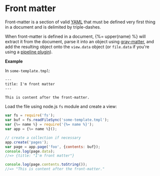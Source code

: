 # Front matter

Front-matter is a section of valid [YAML](#YAML) that must be defined very first thing in a document and is delimited by triple-dashes.

When front-matter is defined in a document, {%= upper(name) %} will extract it from the document, parse it into an object using [gray-matter][], and add the resulting object onto the `view.data` object (or `file.data` if you're using a [pipeline plugin](docs/pipeline-plugins.md)).

**Example**

In `some-template.tmpl`:

```handlebars
---
title: I'm front matter
---

This is content after the front-matter.
```

Load the file using node.js `fs` module and create a view:

```js
var fs = require('fs');
var buf = fs.readFileSync('some-template.tmpl');
var {%= name %} = require('{%= name %}');
var app = {%= name %}();

// create a collection if necessary
app.create('pages');
var page = app.page('foo', {contents: buf});
console.log(page.data);
//=> {title: "I'm front matter"}

console.log(page.contents.toString());
//=> "This is content after the front-matter."
```

[base-plugins]: https://github.com/node-base/base-plugins
[gulp]: http://gulpjs.com
[generate-dest]: https://github.com/generate/generate-dest
[assemble]: https://github.com/assemble/assemble
[templates]: https://github.com/jonschlinkert/templates
[update]: https://github.com/update/update
[verb]: https://github.com/verbose/verb
[base]: https://github.com/node-base/base
[assemble-core]: https://github.com/assemble/assemble-core
[handlebars]: http://www.handlebarsjs.com/
[lodash]: https://lodash.com/
[swig]: https://github.com/paularmstrong/swig
[pug]: http://jade-lang.com
[consolidate]: https://github.com/visionmedia/consolidate.js
[vinyl]: http://github.com/wearefractal/vinyl
[generator]: https://github.com/thisandagain/generator
[getting-started]: https://github.com/taunus/getting-started
[gray-matter]: https://github.com/jonschlinkert/gray-matter
